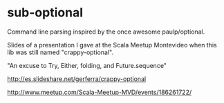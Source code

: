 sub-optional
============

Command line parsing inspired by the once awesome paulp/optional.


Slides of a presentation I gave at the Scala Meetup Montevideo when this lib was still named "crappy-optional".

"An excuse to Try, Either, folding, and Future.sequence"

http://es.slideshare.net/gerferra/crappy-optional

http://www.meetup.com/Scala-Meetup-MVD/events/186261722/



